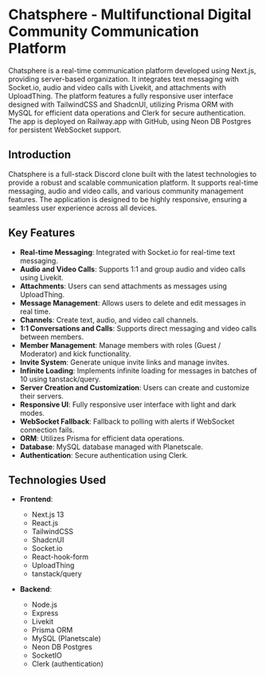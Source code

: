 # Chatsphere - Multifunctional Digital Community Communication Platform

Chatsphere is a real-time communication platform developed using Next.js, providing server-based organization. It integrates text messaging with Socket.io, audio and video calls with Livekit, and attachments with UploadThing. The platform features a fully responsive user interface designed with TailwindCSS and ShadcnUI, utilizing Prisma ORM with MySQL for efficient data operations and Clerk for secure authentication. The app is deployed on Railway.app with GitHub, using Neon DB Postgres for persistent WebSocket support.

## Introduction

Chatsphere is a full-stack Discord clone built with the latest technologies to provide a robust and scalable communication platform. It supports real-time messaging, audio and video calls, and various community management features. The application is designed to be highly responsive, ensuring a seamless user experience across all devices.

## Key Features

- **Real-time Messaging**: Integrated with Socket.io for real-time text messaging.
- **Audio and Video Calls**: Supports 1:1 and group audio and video calls using Livekit.
- **Attachments**: Users can send attachments as messages using UploadThing.
- **Message Management**: Allows users to delete and edit messages in real time.
- **Channels**: Create text, audio, and video call channels.
- **1:1 Conversations and Calls**: Supports direct messaging and video calls between members.
- **Member Management**: Manage members with roles (Guest / Moderator) and kick functionality.
- **Invite System**: Generate unique invite links and manage invites.
- **Infinite Loading**: Implements infinite loading for messages in batches of 10 using tanstack/query.
- **Server Creation and Customization**: Users can create and customize their servers.
- **Responsive UI**: Fully responsive user interface with light and dark modes.
- **WebSocket Fallback**: Fallback to polling with alerts if WebSocket connection fails.
- **ORM**: Utilizes Prisma for efficient data operations.
- **Database**: MySQL database managed with Planetscale.
- **Authentication**: Secure authentication using Clerk.

## Technologies Used

- **Frontend**:
  - Next.js 13
  - React.js
  - TailwindCSS
  - ShadcnUI
  - Socket.io
  - React-hook-form
  - UploadThing
  - tanstack/query

- **Backend**:
  - Node.js
  - Express
  - Livekit
  - Prisma ORM
  - MySQL (Planetscale)
  - Neon DB Postgres
  - SocketIO
  - Clerk (authentication)
